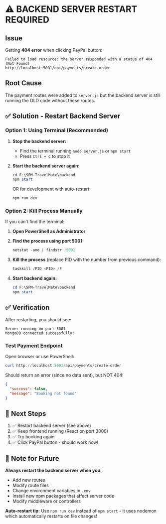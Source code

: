 # ⚠️ BACKEND SERVER RESTART REQUIRED

## Issue
Getting **404 error** when clicking PayPal button:
```
Failed to load resource: the server responded with a status of 404 (Not Found)
http://localhost:5001/api/payments/create-order
```

## Root Cause
The payment routes were added to `server.js` but the backend server is still running the OLD code without these routes.

## ✅ Solution - Restart Backend Server

### Option 1: Using Terminal (Recommended)
1. **Stop the backend server:**
   - Find the terminal running `node server.js` or `npm start`
   - Press `Ctrl + C` to stop it

2. **Start the backend server again:**
   ```powershell
   cd F:\SPM-TravelMate\backend
   npm start
   ```
   
   OR for development with auto-restart:
   ```powershell
   npm run dev
   ```

### Option 2: Kill Process Manually
If you can't find the terminal:

1. **Open PowerShell as Administrator**

2. **Find the process using port 5001:**
   ```powershell
   netstat -ano | findstr :5001
   ```

3. **Kill the process** (replace PID with the number from previous command):
   ```powershell
   taskkill /PID <PID> /F
   ```

4. **Start backend again:**
   ```powershell
   cd F:\SPM-TravelMate\backend
   npm start
   ```

## ✅ Verification

After restarting, you should see:
```
Server running on port 5001
MongoDB connected successfully!
```

### Test Payment Endpoint
Open browser or use PowerShell:
```powershell
curl http://localhost:5001/api/payments/create-order
```

Should return an error (since no data sent), but NOT 404:
```json
{
  "success": false,
  "message": "Booking not found"
}
```

## 🎯 Next Steps

1. ✅ Restart backend server (see above)
2. ✅ Keep frontend running (React on port 3000)
3. ✅ Try booking again
4. ✅ Click PayPal button - should work now!

## 📝 Note for Future

**Always restart the backend server when you:**
- Add new routes
- Modify route files
- Change environment variables in `.env`
- Install new npm packages that affect server code
- Modify middleware or controllers

**Auto-restart tip:** Use `npm run dev` instead of `npm start` - it uses nodemon which automatically restarts on file changes!
